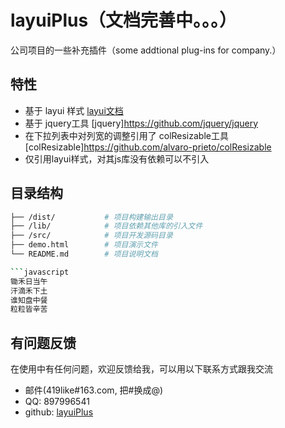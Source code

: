 # layuiPlus（文档完善中。。。）

公司项目的一些补充插件（some addtional plug-ins for company.）

## 特性
- 基于 layui 样式 [layui文档](https://github.com/sentsin/layui/)
- 基于 jquery工具 [jquery]https://github.com/jquery/jquery
- 在下拉列表中对列宽的调整引用了 colResizable工具 [colResizable]https://github.com/alvaro-prieto/colResizable
- 仅引用layui样式，对其js库没有依赖可以不引入

## 目录结构
```bash
├── /dist/           # 项目构建输出目录
├── /lib/            # 项目依赖其他库的引入文件
├── /src/            # 项目开发源码目录
├── demo.html     	 # 项目演示文件
└── README.md  		 # 项目说明文档

```javascript
锄禾日当午
汗滴禾下土
谁知盘中餐
粒粒皆辛苦
```

## 有问题反馈
在使用中有任何问题，欢迎反馈给我，可以用以下联系方式跟我交流

* 邮件(419like#163.com, 把#换成@)
* QQ: 897996541
* github: [layuiPlus](https://github.com/419like/layuiPlus)